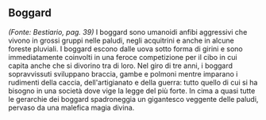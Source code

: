 ## **Boggard**

_(Fonte: Bestiario, pag. 39)_ I boggard sono umanoidi anfibi aggressivi che
vivono in grossi gruppi nelle paludi, negli acquitrini e anche in alcune foreste
pluviali. I boggard escono dalle uova sotto forma di girini e sono
immediatamente coinvolti in una feroce competizione per il cibo in cui capita
anche che si divorino tra di loro. Nel giro di tre anni, i boggard sopravvissuti
sviluppano braccia, gambe e polmoni mentre imparano i rudimenti della caccia,
dell'artigianato e della guerra: tutto quello di cui si ha bisogno in una
società dove vige la legge del più forte. In cima a quasi tutte le gerarchie dei
boggard spadroneggia un gigantesco veggente delle paludi, pervaso da una
malefica magia divina.

